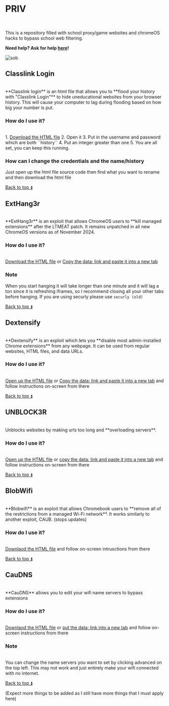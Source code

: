 # PRIV
<br/>

This is a repository filled with school proxy/game websites and chromeOS hacks to bypass school web filtering.

**Need help? Ask for help <a href="https://discord.gg/SwkH9d9tP4">here</a>!**

![sob](https://files.catbox.moe/9vc62a.png)


## Classlink Login
<br/>
**Classlink login** is an html file that allows you to **flood your history with "Classlink Login"** to hide uneducational websites from your browser history. This will cause your computer to lag during flooding based on how big your number is put.

### How do I use it?
<br/>
1. <a href="https://github.com/Agguiopz/Priv/blob/main/Classlink%20Login.html">Download the HTML file</a>
2. Open it
3. Put in the username and password which are both ``history``
4. Put an integer greater than one
5. You are all set, you can keep this running.

### How can I change the credentials and the name/history
Just open up the html file source code then find what you want to rename and then download the html file

<a href="https://github.com/Agguiopz/Priv/tree/main?tab=readme-ov-file#priv">Back to top ⏫</a>

## ExtHang3r
<br/>
**ExtHang3r** is an exploit that allows ChromeOS users to **kill managed extensions** after the LTMEAT patch. It remains unpatched in all new ChromeOS versions as of November 2024.

### How do I use it?
<br/>
<a href="https://github.com/Agguiopz/Priv/blob/main/Ext-Hang3r.html">Download the HTML file</a> or <a href="https://github.com/Agguiopz/Priv/blob/main/Ext-Hang3r">Copy the data: link and paste it into a new tab</a>

### Note
When you start hanging it will take longer than one minute and it will lag a ton since it is refreshing iframes, so I recommend closing all your other tabs before hanging. If you are using securly please use ``securly (old)``

<a href="https://github.com/Agguiopz/Priv/tree/main?tab=readme-ov-file#priv">Back to top ⏫</a>

## Dextensify
<br/>
**Dextensify** is an exploit which lets you **disable most admin-installed Chrome extensions** from any webpage. It can be used from regular websites, HTML files, and data URLs.

### How do I use it?
<br/>
<a href="https://github.com/Agguiopz/Priv/blob/main/Dextensify">Open up the HTML file</a> or <a href="https://github.com/Agguiopz/Priv/blob/main/Dextensify">Copy the data: link and paste it into a new tab</a> and follow instructions on-screen from there

<a href="https://github.com/Agguiopz/Priv/tree/main?tab=readme-ov-file#priv">Back to top ⏫</a>

## UNBLOCK3R
<br/>
Unblocks websites by making urls too long and **overloading servers**.

### How do I use it?
<br/>
<a href="https://github.com/Agguiopz/Priv/blob/main/bypasser.html">Open up the HTML file</a> or <a href="https://github.com/Agguiopz/Priv/blob/main/UNBLOCK3R">copy the data: link and paste it into a new tab</a> and follow instructions on-screen from there

<a href="https://github.com/Agguiopz/Priv/tree/main?tab=readme-ov-file#priv">Back to top ⏫</a>

## BlobWifi
<br/>
**Blobwifi** is an exploit that allows Chromebook users to **remove all of the restrictions from a managed Wi-Fi network**. It works similarly to another exploit, CAUB. (stops updates)

### How do I use it?
<br/>
<a href="https://github.com/Agguiopz/Priv/blob/main/blobwifi.html">Downlaod the HTML file</a> and follow on-screen intrusctions from there

<a href="https://github.com/Agguiopz/Priv/tree/main?tab=readme-ov-file#priv">Back to top ⏫</a>

## CauDNS
<br/>
**CauDNS** allows you to edit your wifi name servers to bypass extensions

### How do I use it?
<br/>
<a href="https://github.com/Agguiopz/Priv/blob/main/caudns.html">Downlaod the HTML file</a> or <a href="https://github.com/Agguiopz/Priv/blob/main/cauDNS">put the data: link into a new tab</a> and follow on-screen instructions from there 

### Note
<br/>
You can change the name servers you want to set by clicking advanced on the top left. This may not work and just entirely make your wifi connected with no internet.

<a href="https://github.com/Agguiopz/Priv/tree/main?tab=readme-ov-file#priv">Back to top ⏫</a>

(Expect more things to be added as I still have more things that I must apply here)
